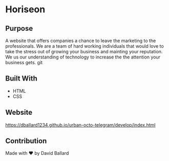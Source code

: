 # Horiseon

## Purpose
A website that offers companies a chance to leave the marketing to the professionals. We are a team of hard working individuals that would love to take the stress out of growing your business and mainting your reputation. We us our understanding of technology to increase the the attention your business gets. git

## Built With
* HTML
* CSS

## Website
https://dballard1234.github.io/urban-octo-telegram/develop/index.html 

## Contribution
Made with ❤️ by David Ballard

